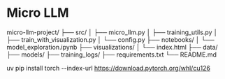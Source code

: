 # Micro LLM
micro-llm-project/
├── src/
│   ├── micro_llm.py
│   ├── training_utils.py
│   ├── train_with_visualization.py
│   └── config.py
├── notebooks/
│   └── model_exploration.ipynb
├── visualizations/
│   └── index.html
├── data/
├── models/
├── training_logs/
├── requirements.txt
└── README.md

uv pip install torch --index-url https://download.pytorch.org/whl/cu126                          
